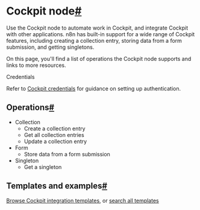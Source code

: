 [](https://github.com/n8n-io/n8n-docs/edit/main/docs/integrations/builtin/app-nodes/n8n-nodes-base.cockpit.md "Edit this page")

# Cockpit node[#](#cockpit-node "Permanent link")

Use the Cockpit node to automate work in Cockpit, and integrate Cockpit with other applications. n8n has built-in support for a wide range of Cockpit features, including creating a collection entry, storing data from a form submission, and getting singletons.

On this page, you'll find a list of operations the Cockpit node supports and links to more resources.

Credentials

Refer to [Cockpit credentials](../../credentials/cockpit/) for guidance on setting up authentication.

## Operations[#](#operations "Permanent link")

*   Collection
    *   Create a collection entry
    *   Get all collection entries
    *   Update a collection entry
*   Form
    *   Store data from a form submission
*   Singleton
    *   Get a singleton

## Templates and examples[#](#templates-and-examples "Permanent link")

[Browse Cockpit integration templates](https://n8n.io/integrations/cockpit/), or [search all templates](https://n8n.io/workflows/)